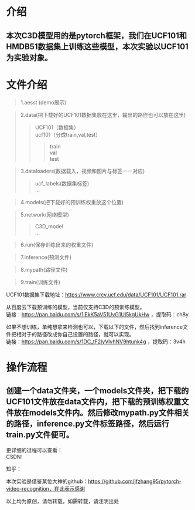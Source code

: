 介绍
===
本次C3D模型用的是pytorch框架，我们在UCF101和HMDB51数据集上训练这些模型，本次实验以UCF101为实验对象。
---
文件介绍
===
>1.aesst (demo展示)<br>

>2.data(把下载好的UCF101数据集放在这里，输出的路径也可以放在这里)<br>
>>UCF101（数据集）<br>
>>ucf101（分成train,val,test）<br>
>>>train<br>
>>>val<br>
>>>test<br>

>3.dataloaders(数据载入，视频和图片与标签一一对应)<br>
>>ucf_labels(数据集标签)<br>
>>...<br>

>4.models(把下载好的预训练权重放这个位置)<br>

>5.network(网络模型)<br>
>>C3D_model<br>
>>...<br>

>6.run(保存训练出来的权重文件)<br>

>7.inference(预测文件)<br>

>8.mypath(路径文件)<br>

>9.train(训练文件)<br>

UCF101数据集下载地址：https://www.crcv.ucf.edu/data/UCF101/UCF101.rar<br>

从百度云下载预训练的模型，当前仅支持C3D的预训练模型。<br>
链接：https://pan.baidu.com/s/1iEkK5aV51UvG1Ul5kgUkHw  ，提取码：ch8y<br>

如果不想训练，单纯想拿来检测也可以，下载以下的文件，然后找到inference文件把相对于的路径改成你自己设置的路径，就可以实现。<br>
链接：https://pan.baidu.com/s/1DC_tF2lyVlvhNV9htunk4g ，提取码：3v4h <br>

操作流程
====
创建一个data文件夹，一个models文件夹，把下载的UCF101文件放在data文件内，把下载的预训练权重文件放在models文件内。然后修改mypath.py文件相关的路径，inference.py文件标签路径，然后运行train.py文件便可。
---

更详细的过程可以查看：<br>
CSDN:<br>

知乎：<br>

本次实验是借鉴某位大神的github：https://github.com/jfzhang95/pytorch-video-recognition，在此表示感谢<br>

以上均为原创，请勿转载，如需转载，请注明出处<br>

